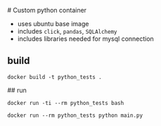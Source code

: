 # Custom python container

* uses ubuntu base image
* includes `click`, `pandas`, `SQLAlchemy`
* includes libraries needed for mysql connection

## build

```
docker build -t python_tests .
```

## run

```
docker run -ti --rm python_tests bash
```

```
docker run --rm python_tests python main.py
```
